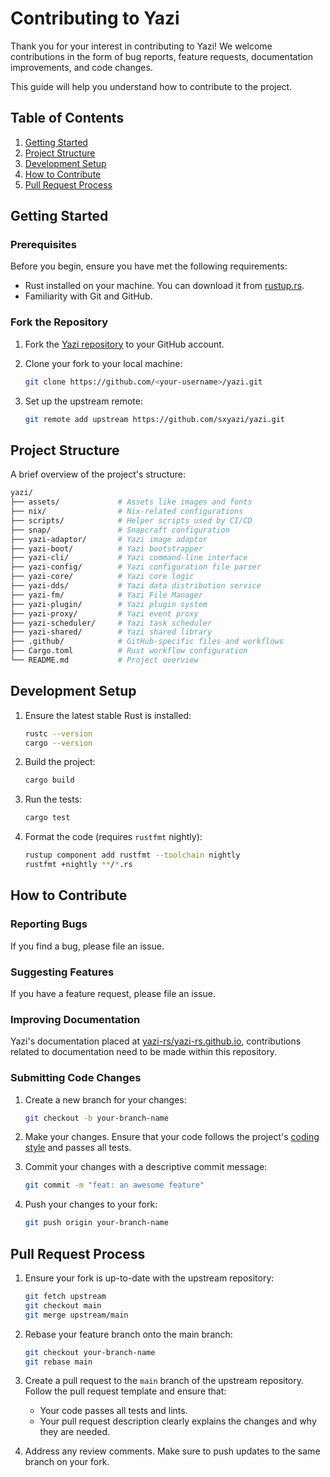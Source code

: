 # Contributing to Yazi

Thank you for your interest in contributing to Yazi! We welcome contributions in the form of bug reports, feature requests, documentation improvements, and code changes.

This guide will help you understand how to contribute to the project.

## Table of Contents

1. [Getting Started](#getting-started)
2. [Project Structure](#project-structure)
3. [Development Setup](#development-setup)
4. [How to Contribute](#how-to-contribute)
5. [Pull Request Process](#pull-request-process)

## Getting Started

### Prerequisites

Before you begin, ensure you have met the following requirements:

- Rust installed on your machine. You can download it from [rustup.rs](https://rustup.rs).
- Familiarity with Git and GitHub.

### Fork the Repository

1. Fork the [Yazi repository](https://github.com/sxyazi/yazi) to your GitHub account.
2. Clone your fork to your local machine:

   ```sh
   git clone https://github.com/<your-username>/yazi.git
   ```

3. Set up the upstream remote:
   ```sh
   git remote add upstream https://github.com/sxyazi/yazi.git
   ```

## Project Structure

A brief overview of the project's structure:

```sh
yazi/
├── assets/             # Assets like images and fonts
├── nix/                # Nix-related configurations
├── scripts/            # Helper scripts used by CI/CD
├── snap/               # Snapcraft configuration
├── yazi-adaptor/       # Yazi image adaptor
├── yazi-boot/          # Yazi bootstrapper
├── yazi-cli/           # Yazi command-line interface
├── yazi-config/        # Yazi configuration file parser
├── yazi-core/          # Yazi core logic
├── yazi-dds/           # Yazi data distribution service
├── yazi-fm/            # Yazi File Manager
├── yazi-plugin/        # Yazi plugin system
├── yazi-proxy/         # Yazi event proxy
├── yazi-scheduler/     # Yazi task scheduler
├── yazi-shared/        # Yazi shared library
├── .github/            # GitHub-specific files and workflows
├── Cargo.toml          # Rust workflow configuration
└── README.md           # Project overview
```

## Development Setup

1. Ensure the latest stable Rust is installed:

   ```sh
   rustc --version
   cargo --version
   ```

2. Build the project:

   ```sh
   cargo build
   ```

3. Run the tests:

   ```sh
   cargo test
   ```

4. Format the code (requires `rustfmt` nightly):

   ```sh
   rustup component add rustfmt --toolchain nightly
   rustfmt +nightly **/*.rs
   ```

## How to Contribute

### Reporting Bugs

If you find a bug, please file an issue.

### Suggesting Features

If you have a feature request, please file an issue.

### Improving Documentation

Yazi's documentation placed at [yazi-rs/yazi-rs.github.io](https://github.com/yazi-rs/yazi-rs.github.io), contributions related to documentation need to be made within this repository.

### Submitting Code Changes

1. Create a new branch for your changes:

   ```sh
   git checkout -b your-branch-name
   ```

2. Make your changes. Ensure that your code follows the project's [coding style](https://github.com/sxyazi/yazi/blob/main/rustfmt.toml) and passes all tests.
3. Commit your changes with a descriptive commit message:

   ```sh
   git commit -m "feat: an awesome feature"
   ```

4. Push your changes to your fork:
   ```sh
   git push origin your-branch-name
   ```

## Pull Request Process

1. Ensure your fork is up-to-date with the upstream repository:

   ```sh
   git fetch upstream
   git checkout main
   git merge upstream/main
   ```

2. Rebase your feature branch onto the main branch:

   ```sh
   git checkout your-branch-name
   git rebase main
   ```

3. Create a pull request to the `main` branch of the upstream repository. Follow the pull request template and ensure that:
   - Your code passes all tests and lints.
   - Your pull request description clearly explains the changes and why they are needed.
4. Address any review comments. Make sure to push updates to the same branch on your fork.
